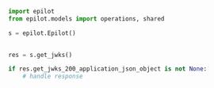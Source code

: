 <!-- Start SDK Example Usage -->
```python
import epilot
from epilot.models import operations, shared

s = epilot.Epilot()

    
res = s.get_jwks()

if res.get_jwks_200_application_json_object is not None:
    # handle response
```
<!-- End SDK Example Usage -->